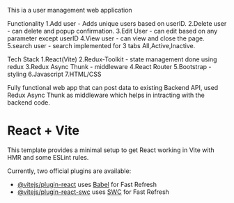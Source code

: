 This ia a user management web application

Functionality
1.Add user - Adds unique users based on userID.
2.Delete user - can delete and popup confirmation.
3.Edit User - can edit based on any parameter except userID 
4.View user - can view and close the page.
5.search user - search implemented for 3 tabs All,Active,Inactive.

Tech Stack
1.React(Vite)
2.Redux-Toolkit - state management done using redux
3.Redux Async Thunk - middleware 
4.React Router
5.Bootstrap - styling
6.Javascript
7.HTML/CSS

Fully functional web app that can post data to existing Backend API, used Redux Async Thunk as middleware which helps in intracting with the backend code.













# React + Vite

This template provides a minimal setup to get React working in Vite with HMR and some ESLint rules.

Currently, two official plugins are available:

- [@vitejs/plugin-react](https://github.com/vitejs/vite-plugin-react/blob/main/packages/plugin-react/README.md) uses [Babel](https://babeljs.io/) for Fast Refresh
- [@vitejs/plugin-react-swc](https://github.com/vitejs/vite-plugin-react-swc) uses [SWC](https://swc.rs/) for Fast Refresh
